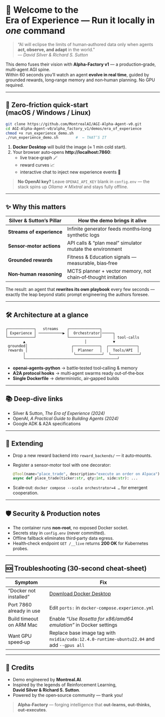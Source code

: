 <!--
  Era‑of‑Experience Demo
  Alpha‑Factory v1 👁️✨ — Multi‑Agent **AGENTIC α‑AGI**
  Out‑learn · Out‑think · Out‑strategise · Out‑execute
  © 2025 MONTREAL.AI   MIT License
-->

# 🌌 Welcome to the **Era of Experience** — Run it locally in ***one*** command

> “AI will eclipse the limits of human‑authored data only when agents **act, observe, and adapt** in the world.”  
> — *David Silver & Richard S. Sutton*

This demo fuses their vision with **Alpha‑Factory v1** — a production‑grade, multi‑agent AGI spine.  
Within 60 seconds you’ll watch an agent **evolve in real time**, guided by grounded rewards, long‑range memory and non‑human planning. No GPU required.

---

## 🚀 Zero‑friction quick‑start (macOS / Windows / Linux)

```bash
git clone https://github.com/MontrealAI/AGI-Alpha-Agent-v0.git
cd AGI-Alpha-Agent-v0/alpha_factory_v1/demos/era_of_experience
chmod +x run_experience_demo.sh
./run_experience_demo.sh        #  ← THAT’S IT
```

1. **Docker Desktop** will build the image (≈ 1 min cold start).  
2. Your browser auto‑opens **http://localhost:7860**:  
   * live trace‑graph 🪄  
   * reward curves 📈  
   * interactive chat to inject new experience events 💬

> **No OpenAI key?** Leave `OPENAI_API_KEY` blank in `config.env` — the stack spins up *Ollama ✕ Mixtral* and stays fully offline.

---

## ✨ Why this matters

| Silver & Sutton’s Pillar | How the demo brings it alive |
|--------------------------|------------------------------|
| **Streams of experience** | Infinite generator feeds months‑long synthetic logs |
| **Sensor‑motor actions** | API calls & “plan meal” simulator mutate the environment |
| **Grounded rewards** | Fitness & Education signals — measurable, bias‑free |
| **Non‑human reasoning** | MCTS planner + vector memory, not chain‑of‑thought imitation |

The result: an agent that **rewrites its own playbook** every few seconds — exactly the leap beyond static prompt engineering the authors foresee.

---

## 🛠️ Architecture at a glance

```text
┌────────────┐   streams    ┌──────────────┐
│ Experience │ ───────────▶ │  Orchestrator│─────┐
└────────────┘              └──────────────┘     │ tool‑calls
        ▲                           │            ▼
 grounded│                    ┌────────────┐  ┌─────────────┐
 rewards │                    │  Planner   │  │  Tools/API  │
        │                      └────────────┘  └─────────────┘
        └──────────────────────────────────────────┘
```

* **openai‑agents‑python** → battle‑tested tool‑calling & memory  
* **A2A protocol hooks** → multi‑agent swarms ready out‑of‑the‑box  
* **Single Dockerfile** → deterministic, air‑gapped builds  

---

## 📚 Deep‑dive links

* Silver & Sutton, *The Era of Experience (2024)*  
* OpenAI, *A Practical Guide to Building Agents (2024)*  
* Google ADK & A2A specifications

---

## 🧩 Extending

* Drop a new reward backend into `reward_backends/` — it auto‑mounts.  
* Register a sensor‑motor tool with one decorator:  

  ```python
  @Tool(name="place_trade", description="execute an order on Alpaca")
  async def place_trade(ticker:str, qty:int, side:str): ...
  ```

* Scale‑out: `docker compose --scale orchestrator=4 …` for emergent cooperation.

---

## 🛡️ Security & Production notes

* The container runs **non‑root**, no exposed Docker socket.  
* Secrets stay in `config.env` (never committed).  
* Offline fallback eliminates third‑party data egress.  
* Health‑check endpoint `GET /__live` returns **200 OK** for Kubernetes probes.

---

## 🆘 Troubleshooting (30‑second cheat‑sheet)

| Symptom | Fix |
|---------|-----|
| “Docker not installed” | [Download Docker Desktop](https://docs.docker.com/get-docker) |
| Port 7860 already in use | Edit `ports:` in `docker-compose.experience.yml` |
| Build timeout on ARM Mac | Enable *“Use Rosetta for x86/amd64 emulation”* in Docker settings |
| Want GPU speed‑up | Replace base image tag with `nvidia/cuda:12.4.0-runtime-ubuntu22.04` and add `--gpus all` |

---

## 🤝 Credits

* Demo engineered by **Montreal.AI**.  
* Inspired by the legends of Reinforcement Learning, **David Silver & Richard S. Sutton**.  
* Powered by the open‑source community — thank you!

> **Alpha‑Factory** — forging intelligence that **out‑learns, out‑thinks, out‑executes**.
